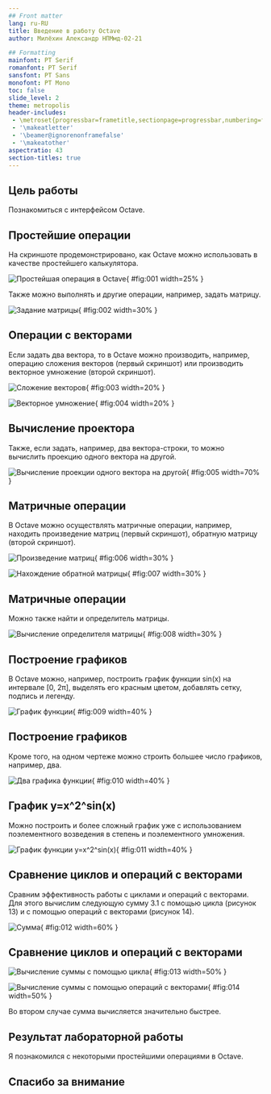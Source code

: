 ```yaml
---
## Front matter
lang: ru-RU
title: Введение в работу Octave
author: Милёхин Александр НПМмд-02-21

## Formatting
mainfont: PT Serif
romanfont: PT Serif
sansfont: PT Sans
monofont: PT Mono
toc: false
slide_level: 2
theme: metropolis
header-includes: 
 - \metroset{progressbar=frametitle,sectionpage=progressbar,numbering=fraction}
 - '\makeatletter'
 - '\beamer@ignorenonframefalse'
 - '\makeatother'
aspectratio: 43
section-titles: true
---
```


## Цель работы

Познакомиться с интерфейсом Octave.

## Простейшие операции

На скриншоте продемонстрировано, как Octave можно использовать в качестве простейшего калькулятора.

![Простейшая операция в Octave](image/1.png){ #fig:001 width=25% }

Также можно выполнять и другие операции, например, задать матрицу.

![Задание матрицы](image/2.png){ #fig:002 width=30% }

## Операции с векторами

Если задать два вектора, то в Octave можно производить, например, операцию сложения векторов (первый скриншот) или производить векторное умножение (второй скриншот).

![Сложение векторов](image/3.png){ #fig:003 width=20% }

![Векторное умножение](image/4.png){ #fig:004 width=20% }

## Вычисление проектора

Также, если задать, например, два вектора-строки, то можно вычислить проекцию одного вектора на другой.

![Вычисление проекции одного вектора на другой](image1/lab_3.5.png){ #fig:005 width=70% }

## Матричные операции

В Octave можно осуществлять матричные операции, например, находить произведение матриц (первый скриншот), обратную матрицу (второй скриншот).

![Произведение матриц](image/6.png){ #fig:006 width=30% }

![Нахождение обратной матрицы](image/7.png){ #fig:007 width=30% }

## Матричные операции

Можно также найти и определитель матрицы.

![Вычисление определителя матрицы](image/8.png){ #fig:008 width=30% }

## Построение графиков

В Octave можно, например, построить график функции sin(x) на интервале [0, 2π], выделять его красным цветом, добавлять сетку, подпись и легенду.

![График функции](image/9.png){ #fig:009 width=40% } 

## Построение графиков

Кроме того, на одном чертеже можно строить большее число графиков, например, два.

![Два графика функции](image/10.png){ #fig:010 width=40% }

## График y=x^2^sin(x)

Можно построить и более сложный график уже с использованием поэлементного возведения в степень и поэлементного умножения.

![График функции y=x^2^sin(x)](image/11.png){ #fig:011 width=40% }

## Сравнение циклов и операций с векторами

Сравним эффективность работы с циклами и операций с векторами. Для этого вычислим следующую сумму 3.1 с помощью цикла (рисунок 13) и с помощью операций с векторами (рисунок 14).

![Сумма](image/12.png){ #fig:012 width=60% }

## Сравнение циклов и операций с векторами

![Вычисление суммы с помощью цикла](image/13.png){ #fig:013 width=50% }

![Вычисление суммы с помощью операций с векторами](image/14.png){ #fig:014 width=50% }

Во втором случае сумма вычисляется значительно быстрее.

## Результат лабораторной работы

Я познакомился с некоторыми простейшими операциями в Octave.

## Спасибо за внимание

